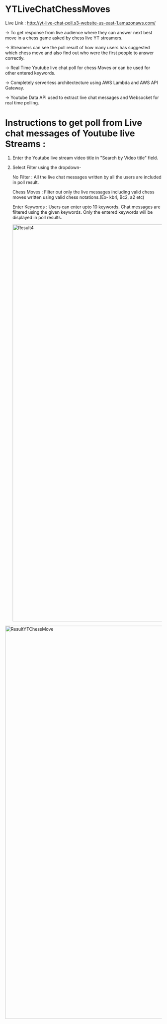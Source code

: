 # YTLiveChatChessMoves

Live Link : http://yt-live-chat-poll.s3-website-us-east-1.amazonaws.com/

-> To get response from live audience where they can answer next best move in a chess game asked by chess live YT streamers.

-> Streamers can see the poll result of how many users has suggested which chess move and also find out who were the first people to answer correctly.

-> Real Time Youtube live chat poll for chess Moves or can be used for other entered keywords.

-> Completely serverless architectecture using AWS Lambda and AWS API Gateway.

-> Youtube Data API used to extract live chat messages and Websocket for real time polling.


# Instructions to get poll from Live chat messages of Youtube live Streams : 

1. Enter the Youtube live stream video title in "Search by Video title" field.

2. Select Filter using the dropdown-

   No Filter :  All the live chat messages written by all the users are included in poll result.
   
   Chess Moves : Filter out only the live messages including valid chess moves written using valid chess notations.(Ex- kb4, Bc2, a2 etc)
   
   Enter Keywords : Users can enter upto 10 keywords. Chat messages are filtered using the given keywords. Only the entered keywords will be displayed in poll results.  
   
   
   <img width="1278" alt="Result4" src="https://user-images.githubusercontent.com/53952338/182420462-2499a099-0608-43a4-888b-c255627cebd4.png">
   
   
   
<img width="1265" alt="ResultYTChessMove" src="https://user-images.githubusercontent.com/53952338/182420540-ba215e58-7c64-46b4-a3a5-144fe03c1d3e.png">

